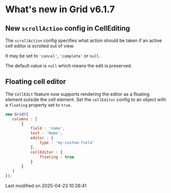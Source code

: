 # What's new in Grid v6.1.7

## New `scrollAction` config in CellEditing

The `scrollAction` config specifies what action should be taken if an active cell editor is scrolled out of view.

It may be set to `'cancel'`, `'complete'` or `null`.

The default value is `null` which means the edit is preserved.

## Floating cell editor

The `CellEdit` feature now supports rendering the editor as a floating element outside the cell element. Set the 
`cellEditor` config to an object with a `floating` property set to `true`.

```javascript
new Grid({
   columns : [
       {
           field : 'name',
           text : 'Name',
           editor : {
               type : 'my-custom-field'
           },
           cellEditor : {
               floating : true
           }
       }
   ] 
});
```


<p class="last-modified">Last modified on 2025-04-23 10:28:41</p>